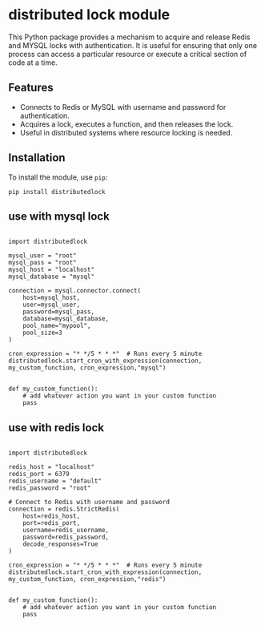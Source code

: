 # distributed lock module

This Python package provides a mechanism to acquire and release Redis and MYSQL locks with authentication. It is useful for ensuring that only one process can access a particular resource or execute a critical section of code at a time.

## Features
- Connects to Redis or MySQL with username and password for authentication.
- Acquires a lock, executes a function, and then releases the lock.
- Useful in distributed systems where resource locking is needed.

## Installation

To install the module, use `pip`:

```
pip install distributedlock
```

## use with mysql lock
```

import distributedlock

mysql_user = "root"
mysql_pass = "root"
mysql_host = "localhost"
mysql_database = "mysql"

connection = mysql.connector.connect(
    host=mysql_host,
    user=mysql_user,
    password=mysql_pass,
    database=mysql_database,
    pool_name="mypool",
    pool_size=3
)

cron_expression = "* */5 * * *"  # Runs every 5 minute
distributedlock.start_cron_with_expression(connection, my_custom_function, cron_expression,"mysql")


def my_custom_function():
    # add whatever action you want in your custom function
    pass
```

## use with redis lock
```

import distributedlock

redis_host = "localhost"
redis_port = 6379
redis_username = "default"
redis_password = "root"

# Connect to Redis with username and password
connection = redis.StrictRedis(
    host=redis_host,
    port=redis_port,
    username=redis_username,
    password=redis_password,
    decode_responses=True
)

cron_expression = "* */5 * * *"  # Runs every 5 minute
distributedlock.start_cron_with_expression(connection, my_custom_function, cron_expression,"redis")


def my_custom_function():
    # add whatever action you want in your custom function
    pass

```